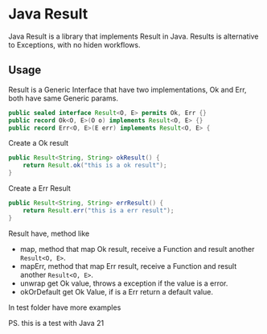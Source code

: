# Java Result

Java Result is a library that implements Result in Java. Results is alternative to Exceptions, with no hiden workflows.

## Usage

Result is a Generic Interface that have two implementations, Ok and Err, both have same Generic params.

```java
public sealed interface Result<O, E> permits Ok, Err {}
public record Ok<O, E>(O o) implements Result<O, E> {}
public record Err<O, E>(E err) implements Result<O, E> {
```

Create a Ok result

```java
public Result<String, String> okResult() {
    return Result.ok("this is a ok result");
}
```

Create a Err Result

```java
public Result<String, String> errResult() {
    return Result.err("this is a err result");
}
```

Result have, method like
- map, method that map Ok result, receive a Function and result another `Result<O, E>`.
- mapErr, method that map Err result, receive a Function and result another `Result<O, E>`.
- unwrap get Ok value, throws a exception if the value is a error.
- okOrDefault get Ok Value, if is a Err return a default value.


In test folder have more examples


PS. this is a test with Java 21